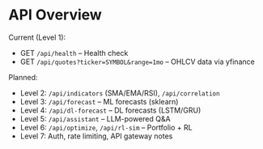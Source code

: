 # API Overview

Current (Level 1):
- GET `/api/health` – Health check
- GET `/api/quotes?ticker=SYMBOL&range=1mo` – OHLCV data via yfinance

Planned:
- Level 2: `/api/indicators` (SMA/EMA/RSI), `/api/correlation`
- Level 3: `/api/forecast` – ML forecasts (sklearn)
- Level 4: `/api/dl-forecast` – DL forecasts (LSTM/GRU)
- Level 5: `/api/assistant` – LLM-powered Q&A
- Level 6: `/api/optimize`, `/api/rl-sim` – Portfolio + RL
- Level 7: Auth, rate limiting, API gateway notes
